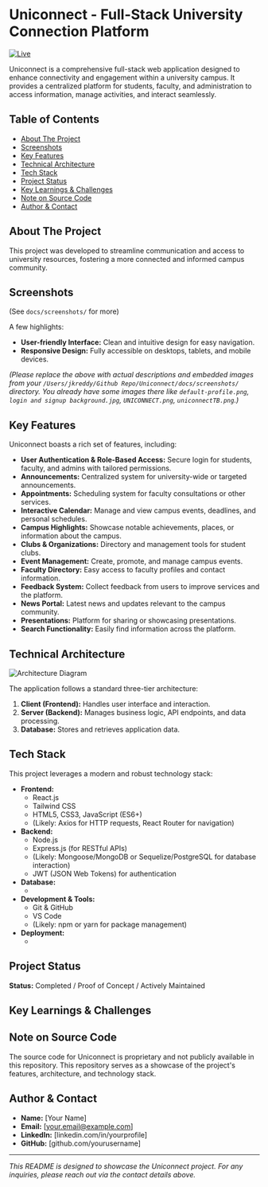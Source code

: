 # Uniconnect - Full-Stack University Connection Platform

[![Live](https://img.shields.io/badge/Live-brightgreen?style=for-the-badge)](https://www.uni-connect.live) <!-- TODO: Add your live demo link here -->

Uniconnect is a comprehensive full-stack web application designed to enhance connectivity and engagement within a university campus. It provides a centralized platform for students, faculty, and administration to access information, manage activities, and interact seamlessly.

## Table of Contents
- [About The Project](#about-the-project)
- [Screenshots](#screenshots)
- [Key Features](#key-features)
- [Technical Architecture](#technical-architecture)
- [Tech Stack](#tech-stack)
- [Project Status](#project-status)
- [Key Learnings & Challenges](#key-learnings--challenges)
- [Note on Source Code](#note-on-source-code)
- [Author & Contact](#author--contact)

## About The Project

<!-- TODO: Expand this section with a more detailed overview of Uniconnect. What problem does it solve? Who is the target audience? -->

This project was developed to streamline communication and access to university resources, fostering a more connected and informed campus community.

## Screenshots

<!-- TODO: Add 2-3 compelling screenshots of your application.
     You can embed them directly or link to them in the `docs/screenshots/` folder.
     Example:
     ![Login Page](docs/screenshots/login.png)
     ![Dashboard](docs/screenshots/dashboard.png)
-->
(See `docs/screenshots/` for more)

A few highlights:

*   **User-friendly Interface:** Clean and intuitive design for easy navigation.
*   **Responsive Design:** Fully accessible on desktops, tablets, and mobile devices.

*(Please replace the above with actual descriptions and embedded images from your `/Users/jkreddy/Github Repo/Uniconnect/docs/screenshots/` directory. You already have some images there like `default-profile.png`, `login and signup background.jpg`, `UNICONNECT.png`, `uniconnectTB.png`.)*

## Key Features

Uniconnect boasts a rich set of features, including:

*   **User Authentication & Role-Based Access:** Secure login for students, faculty, and admins with tailored permissions.
*   **Announcements:** Centralized system for university-wide or targeted announcements.
*   **Appointments:** Scheduling system for faculty consultations or other services.
*   **Interactive Calendar:** Manage and view campus events, deadlines, and personal schedules.
*   **Campus Highlights:** Showcase notable achievements, places, or information about the campus.
*   **Clubs & Organizations:** Directory and management tools for student clubs.
*   **Event Management:** Create, promote, and manage campus events.
*   **Faculty Directory:** Easy access to faculty profiles and contact information.
*   **Feedback System:** Collect feedback from users to improve services and the platform.
*   **News Portal:** Latest news and updates relevant to the campus community.
*   **Presentations:** Platform for sharing or showcasing presentations.
*   **Search Functionality:** Easily find information across the platform.

<!-- TODO: Elaborate on 1-2 key features that you are most proud of or that are unique. -->

## Technical Architecture

<!-- TODO: Create a high-level architecture diagram (e.g., using draw.io or similar tool) and save it as `docs/architecture.png`.
     Describe the architecture briefly below.
     Example:
     Uniconnect is built using a client-server architecture. The frontend is a single-page application (SPA) that communicates with a RESTful API backend.
-->

![Architecture Diagram](docs/architecture.png) <!-- Placeholder for your diagram -->

The application follows a standard three-tier architecture:
1.  **Client (Frontend):** Handles user interface and interaction.
2.  **Server (Backend):** Manages business logic, API endpoints, and data processing.
3.  **Database:** Stores and retrieves application data.

## Tech Stack

This project leverages a modern and robust technology stack:

*   **Frontend:**
    *   React.js
    *   Tailwind CSS
    *   HTML5, CSS3, JavaScript (ES6+)
    *   (Likely: Axios for HTTP requests, React Router for navigation)
*   **Backend:**
    *   Node.js
    *   Express.js (for RESTful APIs)
    *   (Likely: Mongoose/MongoDB or Sequelize/PostgreSQL for database interaction)
    *   JWT (JSON Web Tokens) for authentication
*   **Database:**
    *   <!-- TODO: Specify your database (e.g., MongoDB, PostgreSQL, MySQL) -->
*   **Development & Tools:**
    *   Git & GitHub
    *   VS Code
    *   (Likely: npm or yarn for package management)
*   **Deployment:**
    *   <!-- TODO: Specify your deployment platform (e.g., Heroku, AWS, Vercel, Netlify) -->

<!-- TODO: You can add badges for your tech stack here. Example:
[![React](https://img.shields.io/badge/React-20232A?style=for-the-badge&logo=react&logoColor=61DAFB)](https://reactjs.org/)
[![Node.js](https://img.shields.io/badge/Node.js-339933?style=for-the-badge&logo=nodedotjs&logoColor=white)](https://nodejs.org/)
[![Express.js](https://img.shields.io/badge/Express.js-000000?style=for-the-badge&logo=express&logoColor=white)](https://expressjs.com/)
[![Tailwind CSS](https://img.shields.io/badge/Tailwind_CSS-38B2AC?style=for-the-badge&logo=tailwind-css&logoColor=white)](https://tailwindcss.com/)
-->

## Project Status

<!-- TODO: Update as appropriate -->
**Status:** Completed / Proof of Concept / Actively Maintained

## Key Learnings & Challenges

<!-- TODO: This is a great section to impress recruiters.
     - What were the most significant technical challenges you faced? How did you overcome them?
     - What new technologies or concepts did you learn?
     - What are you most proud of in this project?
     Example:
     - Implementing a secure role-based access control system.
     - Optimizing database queries for performance under load.
     - Learning to integrate third-party APIs for [specific functionality].
-->

## Note on Source Code

The source code for Uniconnect is proprietary and not publicly available in this repository. This repository serves as a showcase of the project's features, architecture, and technology stack.

## Author & Contact

<!-- TODO: Add your name and contact information. -->
- **Name:** [Your Name]
- **Email:** [your.email@example.com]
- **LinkedIn:** [linkedin.com/in/yourprofile]
- **GitHub:** [github.com/yourusername]

---

*This README is designed to showcase the Uniconnect project. For any inquiries, please reach out via the contact details above.*
